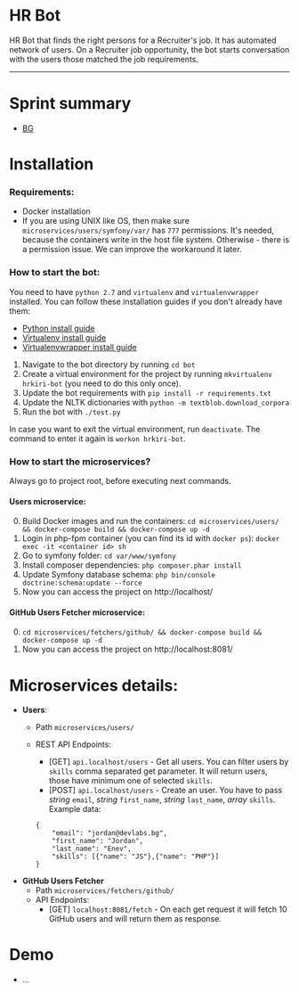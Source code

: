 # HR Bot
HR Bot that finds the right persons for a Recruiter's job. It has automated network of users. On a Recruiter job opportunity, the bot starts conversation with the users those matched the job requirements.

---

# Sprint summary
- [BG](https://gitlab.com/dev-labs-bg/hr-bot/blob/master/Sprint-summary.md)

# Installation

### Requirements:
- Docker installation
- If you are using UNIX like OS, then make sure `microservices/users/symfony/var/` has `777` permissions. It's needed, because the containers write in the host file system. Otherwise - there is a permission issue. We can improve the workaround it later.

### How to start the bot:
You need to have `python 2.7` and `virtualenv` and `virtualenvwrapper` installed. You can follow these installation guides if you don't already have them:
- [Python install guide](https://wiki.python.org/moin/BeginnersGuide/Download)
- [Virtualenv install guide](https://virtualenv.pypa.io/en/stable/installation/)
- [Virtualenvwrapper install guide](http://virtualenvwrapper.readthedocs.io/en/latest/install.html)

1. Navigate to the bot directory by running `cd bot`
1. Create a virtual environment for the project by running `mkvirtualenv hrkiri-bot` (you need to do this only once).
2. Update the bot requirements with `pip install -r requirements.txt`
3. Update the NLTK dictionaries with `python -m textblob.download_corpora`
3. Run the bot with `./test.py`

In case you want to exit the virtual environment, run `deactivate`. The command to enter it again is `workon hrkiri-bot`.

### How to start the microservices?
Always go to project root, before executing next commands.

#### Users microservice:

0. Build Docker images and run the containers: `cd microservices/users/ && docker-compose build && docker-compose up -d`
0. Login in php-fpm container (you can find its id with `docker ps`): `docker exec -it <container id> sh
`
0. Go to symfony folder: `cd var/www/symfony`
0. Install composer dependencies: `php composer.phar install`
0. Update Symfony database schema: `php bin/console doctrine:schema:update --force`
0. Now you can access the project on http://localhost/

#### GitHub Users Fetcher microservice:

0. `cd microservices/fetchers/github/ && docker-compose build && docker-compose up -d`
0. Now you can access the project on http://localhost:8081/

# Microservices details:
- **Users**:
    - Path `microservices/users/`
    - REST API Endpoints:
        - [GET] `api.localhost/users` - Get all users. You can filter users by `skills` comma separated get parameter. It will return users, those have minimum one of selected `skills`.
        - [POST] `api.localhost/users` - Create an user. You have to pass *string* `email`, *string* `first_name`, *string* `last_name`, *array* `skills`. Example data:
        
        ```
        {
         	"email": "jordan@devlabs.bg",
         	"first_name": "Jordan",
         	"last_name": "Enev",
         	"skills": [{"name": "JS"},{"name": "PHP"}]
        }
        ```
- **GitHub Users Fetcher**
    - Path `microservices/fetchers/github/`
    - API Endpoints:
        - [GET] `localhost:8081/fetch` - On each get request it will fetch 10 GitHub users and will return them as response.

# Demo
- ...